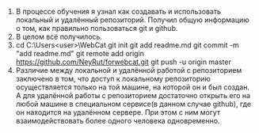 1. В процессе обучения я узнал как создавать и использовать локальный и удалённый репозиторий. Получил общую информацию о том, как правильно пользоваться git и github. 
2. В целом всё получилось. 
3. 	cd C:\Users\<user>\WebCat
	git init
	git add readme.md
	git commit -m "add readme.md"
	git remote add origin https://github.com/NeyRut/forwebcat.git
	git push -u origin master
4. Различие между локальной и удалённой работой с репозиторием заключено в том, что доступ к локальному репозиторию осуществляется только на той машине, на которой он и был создан. А для удалённой работы с репозиторием достаточно открыть его на любой машине в специальном сервисе(в данном случае github), где он находится на удалённом сервере. При этом с ним могут взаимодействовать более одного человека одновременно.